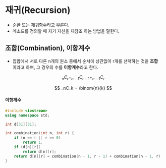 # 재귀(Recursion)

* 순환 또는 재귀함수라고 부른다.
* 메소드를 정의할 때 자기 자신을 재참조 하는 방법을 말한다.



## 조합(Combination), 이항계수

* 집합에서 서로 다른 n개의 원소 중에서 순서에 상관없이 r개를 선택하는 것을 **조합**이라고 하며, 그 경우의 수를 **이항계수**라고 한다.

$$
_nC_r = _{n-1}C_{r-1} + _{n-1}C_r
$$

$$
_nC_k = \binom{n}{k}
$$



#### 이항계수

```c++
#include <iostream>
using namespace std;

int d[31][31];

int combination(int n, int r) {
	if (n == r || r == 0)
		return 1;
	if (d[n][r])
		return d[n][r];
	return d[n][r] = combination(n - 1, r - 1) + combination(n - 1, r);
}
```



